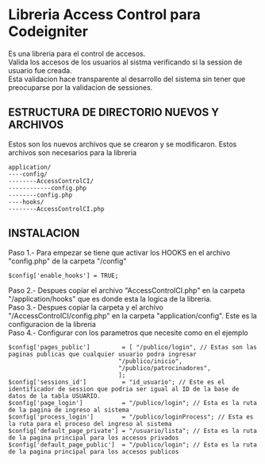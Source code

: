 # Libreria Access Control para Codeigniter
Es una libreria para el control de accesos.<br>
Valida los accesos de los usuarios al sistma verificando si la session de usuario fue creada.<br>
Esta validacion hace transparente al desarrollo del sistema sin tener que preocuparse por la validacion de sessiones.<br> 


## ESTRUCTURA DE DIRECTORIO NUEVOS Y ARCHIVOS
Estos son los nuevos archivos que se crearon y se modificaron. Estos archivos son necesarios para la libreria<br>
```
application/
----config/
--------AccessControlCI/
------------config.php
--------config.php
----hooks/
--------AccessControlCI.php
```

## INSTALACION
Paso 1.- Para empezar se tiene que activar los HOOKS en el archivo "config.php" de la carpeta "/config"<br>
```
$config['enable_hooks'] = TRUE;
```
Paso 2.- Despues copiar el archivo "AccessControlCI.php" en la carpeta "/application/hooks" que es donde esta la logica de la libreria.<br>
Paso 3.- Despues copiar la carpeta y el archivo "/AccessControlCI/config.php" en la carpeta "application/config". Este es la configuracion de la libreria<br>
Paso 4.- Configurar con los parametros que necesite como en el ejemplo
 ```
$config['pages_public']         = [ "/publico/login", // Estas son las paginas publicas que cualquier usuario podra ingresar  
								"/publico/inicio",
								"/publico/patrocinadores",
								];
$config['sessions_id']          = "id_usuario"; // Este es el identificador de session que podria ser igual al ID de la base de datos de la tabla USUARIO.
$config['page_login']           = "/publico/login"; // Esta es la ruta de la pagina de ingreso al sistema 
$config['process_login']        = "/publico/loginProcess"; // Esta es la ruta para el proceso del ingreso al sistema
$config['default_page_private'] = "/usuario/lista"; // Esta es la ruta de la pagina principal para los accesos privados
$config['default_page_public']  = "/publico/login"; // Esta es la ruta de la pagina principal para los accesos publicos
 ```

